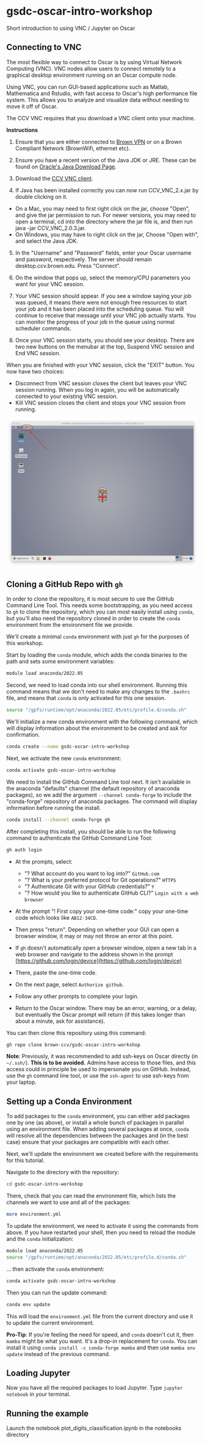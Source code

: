 # gsdc-oscar-intro-workshop
Short introduction to using VNC / Jupyter on Oscar

## Connecting to VNC

The most flexible way to connect to Oscar is by using Virtual Network Computing (VNC). VNC nodes allow users to connect remotely to a graphical desktop environment running on an Oscar compute node.

Using VNC, you can run GUI-based applications such as Matlab, Mathematica and Rstudio, with fast access to Oscar's high performance file system. This allows you to analyze and visualize data without needing to move it off of Oscar.

The CCV VNC requires that you download a VNC client onto your machine.

**Instructions**

1. Ensure that you are either connected to [Brown VPN](https://vpn.brown.edu/vdesk/webtop.eui?z=/Common/Brown-Shib-VPN-Brown_VPN_CisAdmin&webtop=/Common/Brown-Shib-VPN-brown-vpn_webtop&webtop_type=webtop_na_only) or on a Brown Compliant Network (BrownWifi, ethernet etc). 

2. Ensure you have a recent version of the Java JDK or JRE. These can be found on [Oracle's Java Download Page](https://www.oracle.com/java/technologies/downloads/).

3. Download the [CCV VNC client](https://drive.google.com/file/d/1MX20afDiKTJC58VzGvGU0GqD-F-8frit/view).

4. If Java has been installed correctly you can now run CCV_VNC_2.x.jar by double clicking on it. 

- On a Mac, you may need to first right click on the jar, choose "Open", and give the jar permission to run. For newer versions, you may need to open a terminal, cd into the directory where the jar file is, and then run java -jar CCV_VNC_2.0.3.jar.
- On Windows, you may have to right click on the jar, Choose "Open with", and select the Java JDK.

5. In the "Username" and "Password" fields, enter your Oscar username and password, respectively. The server should remain desktop.ccv.brown.edu. Press "Connect".

6. On the window that pops up, select the memory/CPU parameters you want for your VNC session.

7. Your VNC session should appear. If you see a window saying your job was queued, it means there were not enough free resources to start your job and it has been placed into the scheduling queue. You will continue to receive that message until your VNC job actually starts. You can monitor the progress of your job in the queue using normal scheduler commands.

8. Once your VNC session starts, you should see your desktop. There are two new buttons on the menubar at the top, Suspend VNC session and End VNC session.

When you are finished with your VNC session, click the "EXIT" button. You now have two choices:
- Disconnect from VNC session closes the client but leaves your VNC session running. When you log in again, you will be automatically connected to your existing VNC session.
- Kill VNC session closes the client and stops your VNC session from running.

![kill VNC session](assets/kill_session.png)

## Cloning a GitHub Repo with `gh`
In order to clone the repository, it is most secure to use the GitHub Command Line Tool. This needs some bootstrapping, as you need access to `gh` to clone the repository, which you can most easily install using `conda`, but you'll also need the repository cloned in order to create the `conda` environment from the environment file we provide.

We'll create a minimal `conda` environment with just `gh` for the purposes of this workshop.

Start by loading the `conda` module, which adds the conda binaries to the path and sets some environment variables:
```bash
module load anaconda/2022.05
```

Second, we need to load conda into our shell environment. Running this command means that we don't need to make any changes to the `.bashrc` file, and means that `conda` is only activated for this one session.

```bash
source "/gpfs/runtime/opt/anaconda/2022.05/etc/profile.d/conda.sh"
```

We'll initialize a new conda environment with the following command, which will display information about the environment to be created and ask for confirmation.
```bash
conda create --name gsdc-oscar-intro-workshop
```

Next, we activate the new `conda` environment:
```bash
conda activate gsdc-oscar-intro-workshop
```

We need to install the GitHub Command Line tool next. It isn't available in the anaconda "defaults" channel (the default repository of anaconda packages), so we add the argument `--channel conda-forge` to include the "conda-forge" repository of anaconda packages. The command will display information before running the install.
```bash
conda install --channel conda-forge gh
```

After completing this install, you should be able to run the following command to authenticate the GitHub Command Line Tool:
```bash
gh auth login
```

- At the prompts, select:
    - "? What account do you want to log into?" `GitHub.com`
    - "? What is your preferred protocol for Git operations?" `HTTPS`
    - "? Authenticate Git with your GitHub credentials?" `Y`
    - "? How would you like to authenticate GitHub CLI?" `Login with a web browser`

- At the prompt "! First copy your one-time code:" copy your one-time code which looks like `AB12-34CD`.
- Then press "return". Depending on whether your GUI can open a browser window, it may or may not throw an error at this point. 
- If `gh` doesn't automatically open a browser window, oipen a new tab in a web browser and navigate to the address shown in the prompt [https://github.com/login/device](https://github.com/login/device)
- There, paste the one-time code.
- On the next page, select `Authorize github`.
- Follow any other prompts to complete your login.
- Return to the Oscar window. There may be an error, warning, or a delay, but eventually the Oscar prompt will return (if this takes longer than about a minute, ask for assistance).

You can then clone this repository using this command:
```bash
gh repo clone brown-ccv/gsdc-oscar-intro-workshop
```

**Note**: Previously, it was recommended to add ssh-keys on Oscar directly (in `~/.ssh/`). **This is to be avoided.** Admins have access to those files, and this access could in principle be used to impersonate you on GitHub. Instead, use the `gh` command line tool, or use the `ssh-agent` to use ssh-keys from your laptop.

## Setting up a Conda Environment
To add packages to the `conda` environment, you can either add packages one by one (as above), or install a whole bunch of packages in parallel using an environment file. When adding several packages at once, `conda` will resolve all the dependencies between the packages and (in the best case) ensure that your packages are compatible with each other. 

Next, we'll update the environment we created before with the requirements for this tutorial.

Navigate to the directory with the repository:
```bash
cd gsdc-oscar-intro-workshop
```

There, check that you can read the environment file, which lists the channels we want to use and all of the packages:
```bash
more environment.yml
```

To update the environment, we need to activate it using the commands from above. If you have restarted your shell, then you need to reload the module and the `conda` initialization:

```bash
module load anaconda/2022.05
source "/gpfs/runtime/opt/anaconda/2022.05/etc/profile.d/conda.sh"
```

... then activate the `conda` environment:
```bash
conda activate gsdc-oscar-intro-workshop
```

Then you can run the update command:
```bash
conda env update
```

This will load the `environment.yml` file from the current directory and use it to update the current environment.

**Pro-Tip**: If you're feeling the need for speed, and `conda` doesn't cut it, then `mamba` might be what you want. It's a drop-in replacement for `conda`. You can install it using `conda install -c conda-forge mamba` and then use `mamba env update` instead of the previous command. 

## Loading Jupyter

Now you have all the required packages to load Jupyter. Type ```jupyter notebook``` in your terminal. 

## Running the example

Launch the notebook plot_digits_classification.ipynb in the notebooks directory 
